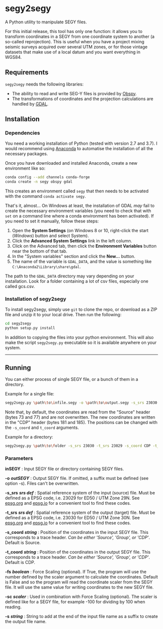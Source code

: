 # segy2segy

A Python utility to manipulate SEGY files.

For this initial release, this tool has only one function: it allows you to transform coordinates in a SEGY from one coordinate system to another (a so-called reprojection). This is useful when you have a project mixing seismic surveys acquired over several UTM zones, or for those vintage datasets that make use of a local datum and you want everything in WGS84.

## Requirements

`segy2segy` needs the following libraries:

- The ability to read and write SEG-Y files is provided by [Obspy](http://docs.obspy.org).
- The transformations of coordinates and the projection calculations are handled by [GDAL](http://www.gdal.org/).

## Installation

### Dependencies

You need a working installation of Python (tested with version 2.7 and 3.7). I would recommend using [Anaconda](https://www.continuum.io/downloads) to automatise the installation of all the necessary packages.

Once you have downloaded and installed Anaconda, create a new environment like so:

```bash
conda config --add channels conda-forge
conda create -n segy obspy gdal
```

This creates an environment called `segy` that then needs to be activated with the command `conda activate segy`.

That's it, almost... On Windows at least, the installation of GDAL *may* fail to create the necessary environment variables (you need to check that with `set` on a command line where a conda environment has been activated). If you need to set it manually, follow these steps:

  1. Open the **System Settings** (on Windows 8 or 10, right-click the start (*Windows*) button and select System).
  2. Click the **Advanced System Settings** link in the left column.
  3. Click on the Advanced tab, then click the **Environment Variables** button near the bottom of that tab.
  4. In the "System variables" section and click the **New...** button.
  5. The name of the variable is `GDAL_DATA`, and the value is something like `C:\Anaconda2\Library\share\gdal`.

The path to the `GDAL_DATA` directory may vary depending on your installation. Look for a folder containing a lot of csv files, especially one called gcs.csv.

### Installation of segy2segy

To install segy2segy, simply use `git` to clone the repo, or download as a ZIP file and unzip it to your local drive. Then run the following:

```bash
cd segy2segy
python setup.py install
```

In addition to copying the files into your python environment. This will also make the script `segy2segy.py` executable so it is available anywhere on your system.

----------

## Running

You can either process of single SEGY file, or a bunch of them in a directory.

Example for a single file:

```bash
segy2segy.py \path\to\infile.segy -o \path\to\output.segy -s_srs 23030 -t_srs 23029
```

Note that, by default, the coordinates are read from the "Source" header (bytes 73 and 77) and are not overwritten. The new coordinates are written in the "CDP" header (bytes 181 and 185). The positions can be changed with the `-s_coord` and `t_coord` arguments.

Example for a directory:

```bash
segy2segy.py \path\to\folder -s_srs 23030 -t_srs 23029 -s_coord CDP -t_coord Source -s _UTM29
```

### Parameters

**inSEGY** : Input SEGY file or directory containing SEGY files.

**-o** ***outSEGY*** : Output SEGY file. If omitted, a suffix must be defined (see option -s). Files can't be overwritten.

**-s_srs** ***srs def*** : Spatial reference system of the input (source) file. Must be defined as a EPSG code, i.e. 23029 for ED50 / UTM Zone 29N. See [epsg.org](http://www.epsg.org) and [epsg.io](http://epsg.io) for a convenient tool to find these codes.

**-t_srs** ***srs def*** : Spatial reference system of the output (target) file. Must be defined as a EPSG code, i.e. 23030 for ED50 / UTM Zone 30N. See [epsg.org](http://www.epsg.org) and [epsg.io](http://epsg.io) for a convenient tool to find these codes.

**-s_coord** ***string*** : Position of the coordinates in the input SEGY file. This corresponds to a trace header. *Can be either 'Source', 'Group', or 'CDP'*. Default is Source.

**-t_coord** ***string*** : Position of the coordinates in the output SEGY file. This corresponds to a trace header. *Can be either 'Source', 'Group', or 'CDP'*. Default is CDP.

**-fs** ***boolean*** : Force Scaling (optional). If True, the program will use the number defined by the scaler argument to calculate the coordinates. Default is False and so the program will read the coordinate scaler from the SEGY file. It will use the same value for writing coordinates to the new SEGY file.

**-sc** ***scaler*** : Used in combination with Force Scaling (optional). The scaler is defined like for a SEGY file, for example -100 for dividing by 100 when reading.

**-s** ***string*** : String to add at the end of the input file name as a suffix to create the output file name.
